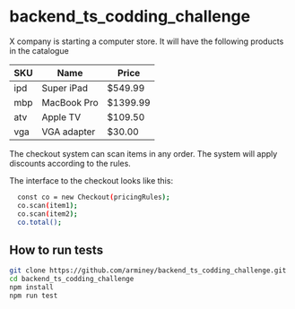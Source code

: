 # backend_ts_codding_challenge

X company is starting a computer store. It will have the following products in the catalogue

| SKU  |      Name     |  Price   |
| -----| ------------- |----------|
| ipd  | Super iPad    | $549.99  |
| mbp  | MacBook Pro   | $1399.99 |
| atv  | Apple TV      | $109.50  |
| vga  | VGA adapter   | $30.00   |


The checkout system can scan items in any order. The system will apply discounts according to the rules.

The interface to the checkout looks like this:
```bash
  const co = new Checkout(pricingRules);
  co.scan(item1);
  co.scan(item2);
  co.total();
```

## How to run tests

```bash
git clone https://github.com/arminey/backend_ts_codding_challenge.git
cd backend_ts_codding_challenge
npm install
npm run test
```
